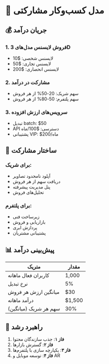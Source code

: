 # 🎯 مدل کسب‌وکار مشارکتی

## 💰 جریان درآمد

### 1. فروش لایسنس مدل‌های 3D
- لایسنس شخصی: $10
- لایسنس تجاری: $50  
- لایسنس انحصاری: $200

### 2. مشارکت در درآمد
- سهم شریک: 20-50% از هر فروش
- سهم پلتفرم: 50-80% از هر فروش

### 3. سرویس‌های ارزش افزوده
- تبدیل batch: $50
- API دسترسی: $100/ماه
- پشتیبانی VIP: $200/ماه

## 🤝 ساختار مشارکت

### برای شریک:
- آپلود نامحدود تصاویر
- دریافت سهم از هر فروش
- پنل مدیریت پیشرفته
- تحلیل‌های فروش

### برای پلتفرم:
- زیرساخت فنی
- بازاریابی و فروش
- پردازش ابری
- پشتیبانی مشتریان

## 📊 پیش‌بینی درآمد

| متریک | مقدار |
|-------|--------|
| کاربران فعال ماهانه | 1,000 |
| نرخ تبدیل | 5% |
| میانگین ارزش هر فروش | $30 |
| درآمد ماهانه | $1,500 |
| سهم هر شریک (میانگین) | 30% |

## 🚀 راهبرد رشد

1. **فاز ۱**: جذب سازندگان محتوا
2. **فاز ۲**: گسترش بازارها  
3. **فاز ۳**: یکپارچه سازی با پلتفرم‌ها
4. **فاز ۴**: توسعه موبایل و AR
